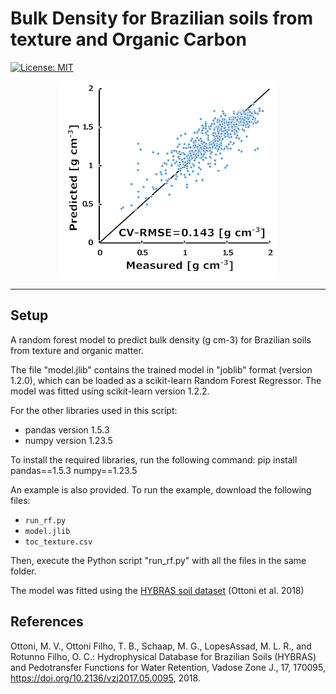 # Bulk Density for Brazilian soils from texture and Organic Carbon
[![License: MIT](https://img.shields.io/badge/License-MIT-yellow.svg)](https://opensource.org/licenses/MIT)
<p align="center">
  <a><img src="https://github.com/infoleon/BD_PTF_Br/blob/main/logo/LOGO_plot_obs_predic.png?raw=true" alt="Logo" width="350"/></a>
</p>
<hr />

## Setup

A random forest model to predict bulk density (g cm-3) for Brazilian soils from texture and organic matter.

The file "model.jlib" contains the trained model in "joblib" format (version 1.2.0), which can be loaded as a scikit-learn Random Forest Regressor. The model was fitted using scikit-learn version 1.2.2.

For the other libraries used in this script:
- pandas version 1.5.3
- numpy version 1.23.5

To install the required libraries, run the following command:
pip install pandas==1.5.3
numpy==1.23.5



An example is also provided.
To run the example, download the following files:
- `run_rf.py`
- `model.jlib`
- `toc_texture.csv`

Then, execute the Python script "run_rf.py" with all the files in the same folder.


The model was fitted using the <a href="https://doi.org/10.2136/vzj2017.05.0095">HYBRAS soil dataset</a> (Ottoni et al. 2018)

## References
Ottoni, M. V., Ottoni Filho, T. B., Schaap, M. G., LopesAssad, M. L. R., and Rotunno Filho, O. C.: Hydrophysical Database for Brazilian Soils (HYBRAS) and Pedotransfer Functions for Water Retention, Vadose Zone J., 17, 170095, <a href="https://doi.org/10.2136/vzj2017.05.0095">https://doi.org/10.2136/vzj2017.05.0095</a>, 2018.




